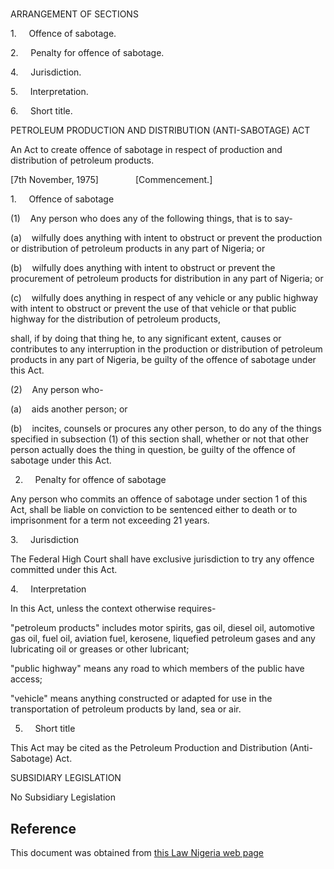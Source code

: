 # 

ARRANGEMENT OF SECTIONS

1.     Offence of sabotage.

2.     Penalty for offence of sabotage.

4.     Jurisdiction.

5.     Interpretation.

6.     Short title.

PETROLEUM PRODUCTION AND DISTRIBUTION (ANTI-SABOTAGE) ACT

An Act to create offence of sabotage in respect of production and distribution of petroleum products.

[7th November, 1975]               [Commencement.]

1.     Offence of sabotage

(1)    Any person who does any of the following things, that is to say-

(a)    wilfully does anything with intent to obstruct or prevent the production or distribution of petroleum products in any part of Nigeria; or

(b)    wilfully does anything with intent to obstruct or prevent the procurement of petroleum products for distribution in any part of Nigeria; or

(c)    wilfully does anything in respect of any vehicle or any public highway with intent to obstruct or prevent the use of that vehicle or that public highway for the distribution of petroleum products,

shall, if by doing that thing he, to any significant extent, causes or contributes to any interruption in the production or distribution of petroleum products in any part of Nigeria, be guilty of the offence of sabotage under this Act.

(2)    Any person who-

(a)    aids another person; or

(b)    incites, counsels or procures any other person, to do any of the things specified in subsection (1) of this section shall, whether or not that other person actually does the thing in question, be guilty of the offence of sabotage under this Act.

2.     Penalty for offence of sabotage

Any person who commits an offence of sabotage under section 1 of this Act, shall be liable on conviction to be sentenced either to death or to imprisonment for a term not exceeding 21 years.

3.     Jurisdiction

The Federal High Court shall have exclusive jurisdiction to try any offence committed under this Act.

4.     Interpretation

In this Act, unless the context otherwise requires-

"petroleum products" includes motor spirits, gas oil, diesel oil, automotive gas oil, fuel oil, aviation fuel, kerosene, liquefied petroleum gases and any lubricating oil or greases or other lubricant;

"public highway" means any road to which members of the public have access;

"vehicle" means anything constructed or adapted for use in the transportation of petroleum products by land, sea or air.

5.     Short title

This Act may be cited as the Petroleum Production and Distribution (Anti-Sabotage) Act.

SUBSIDIARY LEGISLATION

No Subsidiary Legislation

## Reference

This document was obtained from [this Law Nigeria web page](http://www.lawnigeria.com/LFN/P/Petroleum-Production-and-Distribution%28Anti-Sabotage%29Act.php)